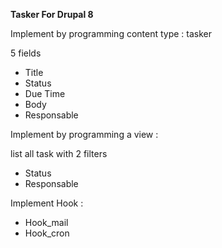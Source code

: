 **Tasker For Drupal 8**


Implement by programming content type : tasker

5 fields
* Title
* Status
* Due Time
* Body
* Responsable


Implement by programming a view :

list all task with 2 filters
* Status
* Responsable

Implement Hook :
* Hook_mail
* Hook_cron